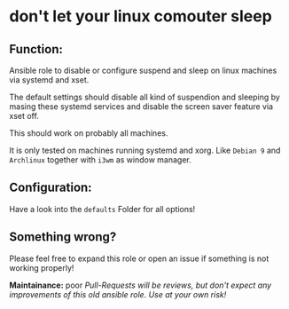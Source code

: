  don't let your linux comouter sleep
=====================================


 Function:
-----------
Ansible role to disable or configure suspend and sleep on linux machines via systemd and xset.

The default settings should disable all kind of suspendion and sleeping by masing these systemd services and disable the screen saver feature via xset off.

This should work on probably all machines.

It is only tested on machines running systemd and xorg. Like ``Debian 9`` and ``Archlinux`` together with ``i3wm`` as window manager.

 Configuration:
-----------------
Have a look into the ``defaults`` Folder for all options!

 Something wrong?
---------------
Please feel free to expand this role or open an issue if something is not working properly!

**Maintainance:** poor
*Pull-Requests will be reviews, but don't expect any improvements of this old ansible role. Use at your own risk!*
